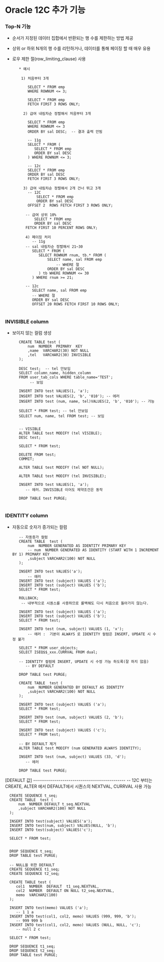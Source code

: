 # Oracle 12C 추가 기능 

### Top-N 기능
 - 순서가 지정된 데이터 집합에서 반환되는 행 수를 제한하는 방법 제공 
 - 상위 or 하위 N개의 행 수를 리턴하거나, 데이터를 통해 페이징 할 때 매우 유용
 - 로우 제한 절(row_limiting_clause) 사용 
  
		  * 예시 
		  
		   1) 처음부터 3개 
		   
			  SELECT * FROM emp
			  WHERE ROWNUM <= 3;

			  SELECT * FROM emp
			  FETCH FIRST 3 ROWS ONLY;     

		    2) 급여 내림차순 정렬해서 처음부터 3개

			  SELECT * FROM emp
			  WHERE ROWNUM <= 3
			  ORDER BY sal DESC;  -- 결과 출력 안됨

			  -- 11g
			  SELECT * FROM (
			     SELECT * FROM emp
			     ORDER BY sal DESC
			  ) WHERE ROWNUM <= 3;

			  -- 12c
			  SELECT * FROM emp
			  ORDER BY sal DESC
			  FETCH FIRST 3 ROWS ONLY;

		    3) 급여 내림차순 정렬해서 2개 건너 뛰고 3개
			  -- 12C
		          SELECT * FROM emp
		          ORDER BY sal DESC
			  OFFSET 2  ROWS FETCH FIRST 3 ROWS ONLY;

			 -- 급여 상위 10%
		         SELECT * FROM emp
		         ORDER BY sal DESC
			 FETCH FIRST 10 PERCENT ROWS ONLY;

		     4) 페이징 처리 
		        -- 11g 
			 -- sal 내림차순 정렬해서 21~30
			    SELECT * FROM (
			       SELECT ROWNUM rnum, tb.* FROM (
				       SELECT name, sal FROM emp
			  	    	   -- WHERE 절
					   ORDER BY sal DESC
				   ) tb WHERE ROWNUM <= 30
			    ) WHERE rnum >= 21;

			 -- 12c
			    SELECT name, sal FROM emp
			    -- WHERE 절
			    ORDER BY sal DESC
			    OFFSET 20 ROWS FETCH FIRST 10 ROWS ONLY;

#
### INVISIBLE column
 - 보이지 않는 컬럼 생성 

		  CREATE TABLE test (
		      num  NUMBER  PRIMARY  KEY
			  ,name  VARCHAR2(30) NOT NULL
			  ,tel   VARCHAR2(30) INVISIBLE
		  );

		  DESC test;  -- tel 안보임
		  SELECT column_name, hidden_column
		  FROM user_tab_cols WHERE table_name='TEST';
			   -- 보임

		  INSERT INTO test VALUES(1, 'a');
		  INSERT INTO test VALUES(2, 'b', '010'); -- 에러
		  INSERT INTO test (num, name, tel)VALUES(2, 'b', '010'); -- 가능

		  SELECT * FROM test; -- tel 안보임
		  SELECT num, name, tel FROM test; -- 보임


		  -- VISIBLE
		  ALTER TABLE test MODIFY (tel VISIBLE);
		  DESC test;

		  SELECT * FROM test;

		  DELETE FROM test;
		  COMMIT;

		  ALTER TABLE test MODIFY (tel NOT NULL);

		  ALTER TABLE test MODIFY (tel INVISIBLE);

		  INSERT INTO test VALUES(1, 'a');
		     -- 에러. INVISIBLE 이어도 제약조건은 동작

		  DROP TABLE test PURGE;

#
### IDENTITY column
 - 자동으로 숫자가 증가되는 컬럼 
    
	      -- 자동증가 컬럼
		  CREATE TABLE  test (
		      num  NUMBER GENERATED AS IDENTITY PRIMARY KEY
			  -- num  NUMBER GENERATED AS IDENTITY (START WITH 1 INCREMENT BY 1) PRIMARY KEY
			  ,subject VARCHAR2(100) NOT NULL
		  );

		  INSERT INTO test VALUES('a');
		      -- 에러
		  INSERT INTO test (subject) VALUES ('a');
		  INSERT INTO test (subject) VALUES ('b');
		  SELECT * FROM test;

		  ROLLBACK;
	       -- 내부적으로 시퀀스를 사용하므로 롤백해도 다시 처음으로 돌아가지 않는다.

		  INSERT INTO test (subject) VALUES ('a');
		  INSERT INTO test (subject) VALUES ('b');
		  SELECT * FROM test;

		  INSERT INTO test (num, subject) VALUES (1, 'x');
			  -- 에러 :  기본이 ALWAYS 로 IDENTITY 컬럼은 INSERT, UPDATE 시 수정 불가

		  SELECT * FROM user_objects;
		  SELECT ISEQ$$_xxx.CURRVAL FROM dual;

		  -- IDENTITY 컬럼에 INSERT, UPDATE 시 수정 가능 하도록(잘 하지 않음)
		     -- BY DEFAULT

		  DROP TABLE test PURGE;

		  CREATE TABLE  test (
		      num  NUMBER GENERATED BY DEFAULT AS IDENTITY
			  ,subject VARCHAR2(100) NOT NULL
		  );

		  INSERT INTO test (subject) VALUES ('a');
		  SELECT * FROM test;

		  INSERT INTO test (num, subject) VALUES (2, 'b');
		  SELECT * FROM test;

		  INSERT INTO test (subject) VALUES ('c');
		  SELECT * FROM test;

		  -- BY DEFAULT 제거
		  ALTER TABLE test MODIFY (num GENERATED ALWAYS IDENTITY);

		  INSERT INTO test (num, subject) VALUES (33, 'd');
			 -- 에러

	      DROP TABLE test PURGE;


[DEFAULT 값]
      -----------------------------------------------
      -- 12C 부터는 CREATE, ALTER 에서 DEFAULT에서 시퀀스의 NEXTVAL, CURRVAL 사용 가능
	  
	  CREATE SEQUENCE t_seq;
	  CREATE TABLE  test (
	      num  NUMBER DEFAULT t_seq.NEXTVAL
		  ,subject VARCHAR2(100) NOT NULL
	  );
	  
	  INSERT INTO test(subject) VALUES('a');
	  INSERT INTO test(num, subject) VALUES(NULL, 'b');
  	  INSERT INTO test(subject) VALUES('c');
		  
      SELECT * FROM test;
	  
	  
	  DROP SEQUENCE t_seq;
	  DROP TABLE test PURGE;
	  
	  -- NULL을 위한 DEFAULT
	  CREATE SEQUENCE t1_seq;
	  CREATE SEQUENCE t2_seq;
	  
	  CREATE TABLE test (
	     col1  NUMBER  DEFAULT  t1_seq.NEXTVAL,
	     col2  NUMBER  DEFAULT ON NULL t2_seq.NEXTVAL,
		 memo  VARCHAR2(100)
	  );
	  
	  INSERT INTO test(memo) VALUES ('a');
	     -- 1 1 a
	  INSERT INTO test(col1, col2, memo) VALUES (999, 999, 'b');
	     -- 999 999 b
	  INSERT INTO test(col1, col2, memo) VALUES (NULL, NULL, 'c');
	     -- null 2 c
	  
	  SELECT * FROM test;
	  
	  DROP SEQUENCE t1_seq;
	  DROP SEQUENCE t2_seq;
	  DROP TABLE test PURGE;
